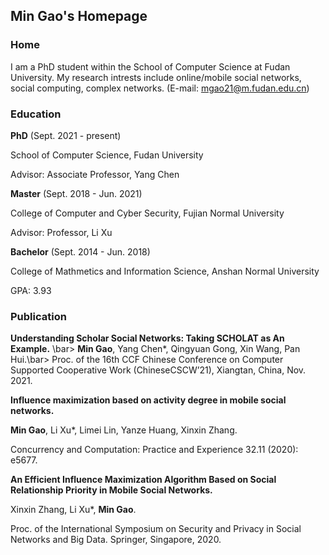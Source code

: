 ## Min Gao's Homepage

### Home
I am a PhD student within the School of Computer Science at Fudan University. My research intrests include online/mobile social networks, social computing, complex networks. (E-mail: mgao21@m.fudan.edu.cn)



### Education

**PhD** (Sept. 2021 - present)

School of Computer Science, Fudan University 

Advisor: Associate Professor, Yang Chen

**Master** (Sept. 2018 - Jun. 2021)

College of Computer and Cyber Security, Fujian Normal University 

Advisor: Professor, Li Xu

**Bachelor** (Sept. 2014 - Jun. 2018)

College of Mathmetics and Information Science, Anshan Normal University 

GPA: 3.93


### Publication

**Understanding Scholar Social Networks: Taking SCHOLAT as An Example.** \bar>
**Min Gao**, Yang Chen*, Qingyuan Gong, Xin Wang, Pan Hui.\bar>
Proc. of the 16th CCF Chinese Conference on Computer Supported Cooperative Work (ChineseCSCW’21), Xiangtan, China, Nov. 2021.

**Influence maximization based on activity degree in mobile social networks.**

**Min Gao**, Li Xu*, Limei Lin, Yanze Huang, Xinxin Zhang. 

Concurrency and Computation: Practice and Experience 32.11 (2020): e5677.
  
**An Efficient Influence Maximization Algorithm Based on Social Relationship Priority in Mobile Social Networks.**

Xinxin Zhang, Li Xu*, **Min Gao**.  

Proc. of the International Symposium on Security and Privacy in Social Networks and Big Data. Springer, Singapore, 2020. 
  




